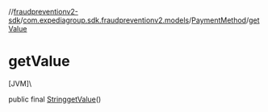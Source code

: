 //[fraudpreventionv2-sdk](../../../index.md)/[com.expediagroup.sdk.fraudpreventionv2.models](../index.md)/[PaymentMethod](index.md)/[getValue](get-value.md)

# getValue

[JVM]\

public final [String](https://docs.oracle.com/javase/8/docs/api/java/lang/String.html)[getValue](get-value.md)()
